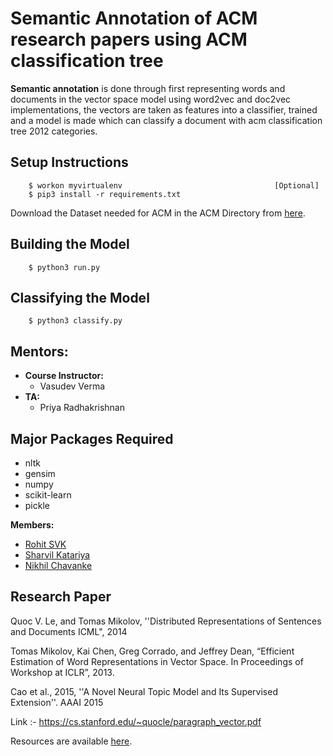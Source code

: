 # Semantic Annotation of ACM research papers using ACM classification tree

**Semantic annotation** is done through first representing words and documents in the vector space model using word2vec and doc2vec implementations, the vectors are taken as features into a classifier, trained and a model is made which can classify a document with acm classification tree 2012 categories.

## Setup Instructions
```
    $ workon myvirtualenv                                  [Optional]
    $ pip3 install -r requirements.txt
```
Download the Dataset needed for ACM in the ACM Directory from [here](https://www.dropbox.com/s/91uc71wlhd4sg70/CS_Citation_Network.zip?dl=0).

## Building the Model
```
    $ python3 run.py
```

## Classifying the Model
```
    $ python3 classify.py
```

## Mentors:
- **Course Instructor:**
	- Vasudev Verma
- **TA:**
	- Priya Radhakrishnan

## Major Packages Required
- nltk
- gensim
- numpy
- scikit-learn
- pickle

**Members:**
- [Rohit SVK](https://github.com/rohitsakala)
- [Sharvil Katariya](https://github.com/scorpionhiccup)
- [Nikhil Chavanke](https://github.com/nikhilchavanke) 

## Research Paper
Quoc V. Le, and Tomas Mikolov, ''Distributed Representations of Sentences and Documents ICML", 2014

Tomas Mikolov, Kai Chen, Greg Corrado, and Jeffrey Dean, “Efficient Estimation of Word Representations in Vector Space. In Proceedings of Workshop at ICLR”, 2013.

Cao et al., 2015, ''A Novel Neural Topic Model and Its Supervised Extension''. AAAI 2015

Link :- https://cs.stanford.edu/~quocle/paragraph_vector.pdf

Resources are available [here](resources.md).

